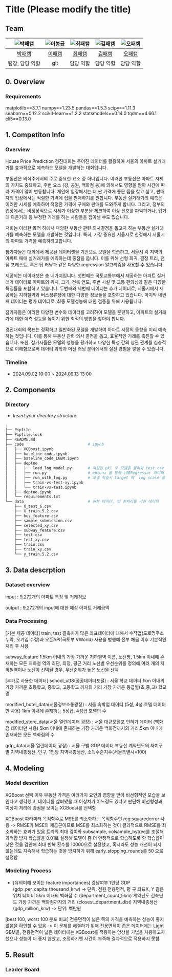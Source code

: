# Title (Please modify the title)
## Team

| ![박패캠](https://avatars.githubusercontent.com/u/156163982?v=4) | ![이봉균](https://avatars.githubusercontent.com/u/1223020?v=4) | ![최패캠](https://avatars.githubusercontent.com/u/156163982?v=4) | ![김패캠](https://avatars.githubusercontent.com/u/156163982?v=4) | ![오패캠](https://avatars.githubusercontent.com/u/156163982?v=4) |
| :--------------------------------------------------------------: |:-----------------------------------------------------------:| :--------------------------------------------------------------: | :--------------------------------------------------------------: | :--------------------------------------------------------------: |
|            [박패캠](https://github.com/UpstageAILab)             |           [이패캠](https://github.com/UpstageAILab)            |            [최패캠](https://github.com/UpstageAILab)             |            [김패캠](https://github.com/UpstageAILab)             |            [오패캠](https://github.com/UpstageAILab)             |
|                            팀장, 담당 역할                             |                         git                          |                            담당 역할                             |                            담당 역할                             |                            담당 역할                             |

## 0. Overview
### Requirements
matplotlib==3.7.1
numpy==1.23.5
pandas==1.5.3
scipy==1.11.3
seaborn==0.12.2
scikit-learn==1.2.2
statsmodels==0.14.0
tqdm==4.66.1
eli5==0.13.0

## 1. Competiton Info

### Overview
House Price Prediction 경진대회는 주어진 데이터를 활용하여 서울의 아파트 실거래가를 효과적으로 예측하는 모델을 개발하는 대회입니다. 

부동산은 의식주에서의 주로 중요한 요소 중 하나입니다. 이러한 부동산은 아파트 자체의 가치도 중요하고, 주변 요소 (강, 공원, 백화점 등)에 의해서도 영향을 받아 시간에 따라 가격이 많이 변동합니다. 개인에 입장에서는 더 싼 가격에 좋은 집을 찾고 싶고, 판매자의 입장에서는 적절한 가격에 집을 판매하기를 원합니다. 부동산 실거래가의 예측은 이러한 시세를 예측하여 적정한 가격에 구매와 판매를 도와주게 합니다. 그리고, 정부의 입장에서는 비정상적으로 시세가 이상한 부분을 체크하여 이상 신호를 파악하거나, 업거래 다운거래 등 부정한 거래를 하는 사람들을 잡아낼 수도 있습니다. 

저희는 이러한 목적 하에서 다양한 부동산 관련 의사결정을 돕고자 하는 부동산 실거래가를 예측하는 모델을 개발하는 것입니다. 특히, 가장 중요한 서울시로 한정해서 서울시의 아파트 가격을 예측하려고합니다.

참가자들은 대회에서 제공된 데이터셋을 기반으로 모델을 학습하고, 서울시 각 지역의 아파트 매매 실거래가를 예측하는데 중점을 둡니다. 이를 위해 선형 회귀, 결정 트리, 랜덤 포레스트, 혹은 딥 러닝과 같은 다양한 regression 알고리즘을 사용할 수 있습니다.


제공되는 데이터셋은 총 네가지입니다. 첫번째는 국토교통부에서 제공하는 아파트 실거래가 데이터로 아파트의 위치, 크기, 건축 연도, 주변 시설 및 교통 편의성과 같은 다양한 특징들을 포함하고 있습니다. 두번째와 세번째 데이터는 추가 데이터로, 서울시에서 제공하는 지하철역과 버스정류장에 대한 다양한 정보들을 포함하고 있습니다. 마지막 네번째 데이터는 평가 데이터로, 최종 모델성능에 대한 검증을 위해 사용됩니다.

참가자들은 이러한 다양한 변수와 데이터를 고려하여 모델을 훈련하고, 아파트의 실거래가에 대한 예측 성능을 높이기 위한 최적의 방법을 찾아야 합니다.

경진대회의 목표는 정확하고 일반화된 모델을 개발하여 아파트 시장의 동향을 미리 예측하는 것입니다. 이를 통해 부동산 관련 의사 결정을 돕고, 효율적인 거래를 촉진할 수 있습니다. 또한, 참가자들은 모델의 성능을 평가하고 다양한 특성 간의 상관 관계를 심층적으로 이해함으로써 데이터 과학과 머신 러닝 분야에서의 실전 경험을 쌓을 수 있습니다.


### Timeline

- 2024.09.02 10:00
~
2024.09.13 13:00

## 2. Components

### Directory

- _Insert your directory structure_
```sh 
.
├── Pipfile
├── Pipfile.lock
├── README.md
├── code                            # ipynb
│   ├── XGBoost.ipynb
│   ├── baseline_code.ipynb
│   ├── baseline_code_LGBM.ipynb
│   ├── deptno                            
│   │   ├── load_log_model.py       # 저장된 pkl 로 모델을 불러와 test.csv 로 부터 예측
│   │   ├── run.py                  # optuna 를 통해 LGBRegressor 하이퍼 파라메터를 찾고 가장 좋은 모델, 파라메터를 기록
│   │   ├── run_with_log.py         # 모델 학습시 target 에  log scale 을 적용한다
│   │   ├── train-vs-test-xy.ipynb
│   │   └── train-vs-test.ipynb
│   ├── deptno.ipynb
│   └── requirements.txt
└── data                            # 원본 데이터, 및 전처리를 거진 데이터
    ├── X_test_6.csv
    ├── X_train.5.2.csv
    ├── bus_feature.csv
    ├── sample_submission.csv
    ├── selected_xy.csv
    ├── subway_feature.csv
    ├── test.csv
    ├── test_xy.csv
    ├── train.csv
    ├── train_xy.csv
    └── y_train.5.2.csv
```

## 3. Data descrption

### Dataset overview

input : 9,272개의 아파트 특징 및 거래정보

output : 9,272개의 input에 대한 예상 아파트 거래금액

### Data Processing

[기본 제공 데이터]
train, test
결측치가 많은 좌표데이터에 대해서 수작업(도로명주소 누락, 오기입 수정)과 오픈API(국토부 VWorld) 사용을 병행해 전부 채움
이후 기본적인 처리 후 사용

subway_feature
1.5km 이내의 가장 가까운 지하철역 이름, 노선명,
1.5km 이내에 존재하는 모든 지하철 역의 최단, 최장, 평균 거리
노선별 우선순위를 정의해 여러 개의 지하철역이나 노선이 선택될 경우, 우선순위가 높은 노선을 선택


[추가로 사용한 데이터]
school_utf8(공공데이터포털) : 서울 학교 데이터
1km 이내의 가장 가까운 초등학교, 중학교, 고등학교 까지의 거리
가장 가까운 등급별(초,중,고) 학교명

modified_hotel_data(서울정보소통광장) : 서울 숙박업 데이터 (5성, 4성 호텔 데이터만 사용)
1km 이내에 존재하는 5성급, 4성급 호텔의 수

modified_store_data(서울 열린데이터 광장) : 서울 대규모점포 인허가 데이터 (백화점 데이터만 사용)
5km 이내에 존재하는 가장 가까운 백화점까지의 거리
5km 이내에 존재하는 모든 백화점의 수

gdp_data(서울 열린데이터 광장) : 서울 구별 GDP 데이터
부동산 계약년도의 자치구별 지역내총생산, 인구, 1인당 지역내총생산, 소득수준지수(서울특별시=100)

## 4. Modeling

### Model descrition

XGBoost 선택 이유
부동산 가격은 여러가지 요인의 영향을 받아 비선형적인 모습을 보인다고 생각했고,
데이터를 살펴봤을 때 이상치가 어느정도 있다고 판단해
비선형성과 이상치 처리에 강점을 보이는 XGBoost를 선택함

XGBoost 파라미터
목적함수로 MSE를 최소화하는 목적함수인 reg:squarederror 사용
-> RMSE가 MSE의 제곱근이므로 MSE를 최소화하는 것이 결과적으로 RMSE를 최소화하는 효과가 있음
트리의 최대 깊이와 subsample, colsample_bytree를 조절해 과적합 방지 
학습률을 0.01로 설정해 모델이 좀 더 안정적으로 학습하도록 함
학습률이 낮은 것을 감안해 최대 반복 횟수를 10000으로 설정했고,
혹시라도 성능 개선이 되지 않는데도 지속해서 학습하는 것을 방지하기 위해
early_stopping_rounds를 50 으로 설정함

### Modeling Process

- [유의미해 보이는 feature importances]
강남여부
1인당 GDP (gdp_per_capita_thousand_krw) -> 단위: 천원
전용면적, 평
구
좌표X, Y 같은 위치 데이터
5km 이내의 백화점 수 (department_count_5km)
계약년도
건축년도
가장 가까운 백화점까지의 거리 (closest_department_dist)
지역내총생산 (gdp_million_krw) -> 단위: 백만원

[best 100, worst 100 분포 비교]
전용면적이 넓은 쪽의 가격을 예측하는 성능이 좋지 않음을 확인할 수 있음
-> 이 문제를 해결하기 위해 전용면적이 좁은 데이터에는 Light GBM을,
전용면적이 넓은 데이터에는 XGBoost를 적용하는 앙상블 기법을 사용하고자 했으나 성능이 더 좋지 않았고,
조정하기엔 시간이 부족해 결과적으로 적용하지 못함

## 5. Result

### Leader Board


